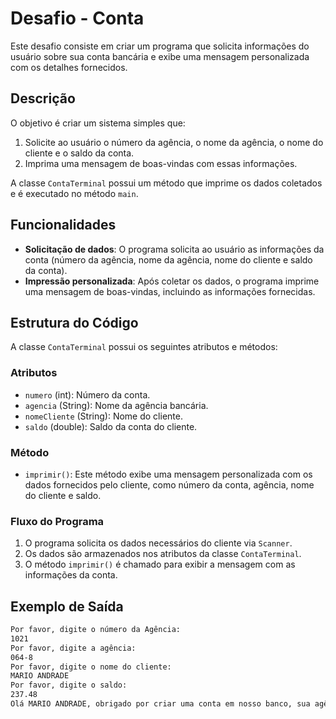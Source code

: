 # Desafio - Conta

Este desafio consiste em criar um programa que solicita informações do usuário sobre sua conta bancária e exibe uma mensagem personalizada com os detalhes fornecidos.

## Descrição

O objetivo é criar um sistema simples que:

1. Solicite ao usuário o número da agência, o nome da agência, o nome do cliente e o saldo da conta.
2. Imprima uma mensagem de boas-vindas com essas informações.

A classe `ContaTerminal` possui um método que imprime os dados coletados e é executado no método `main`.

## Funcionalidades

- **Solicitação de dados**: O programa solicita ao usuário as informações da conta (número da agência, nome da agência, nome do cliente e saldo da conta).
- **Impressão personalizada**: Após coletar os dados, o programa imprime uma mensagem de boas-vindas, incluindo as informações fornecidas.

## Estrutura do Código

A classe `ContaTerminal` possui os seguintes atributos e métodos:

### Atributos
- `numero` (int): Número da conta.
- `agencia` (String): Nome da agência bancária.
- `nomeCliente` (String): Nome do cliente.
- `saldo` (double): Saldo da conta do cliente.

### Método
- `imprimir()`: Este método exibe uma mensagem personalizada com os dados fornecidos pelo cliente, como número da conta, agência, nome do cliente e saldo.

### Fluxo do Programa
1. O programa solicita os dados necessários do cliente via `Scanner`.
2. Os dados são armazenados nos atributos da classe `ContaTerminal`.
3. O método `imprimir()` é chamado para exibir a mensagem com as informações da conta.

## Exemplo de Saída

```txt
Por favor, digite o número da Agência: 
1021
Por favor, digite a agência: 
064-8
Por favor, digite o nome do cliente: 
MARIO ANDRADE
Por favor, digite o saldo: 
237.48
Olá MARIO ANDRADE, obrigado por criar uma conta em nosso banco, sua agência é 067-8, conta 1021 e seu saldo 237.48 já está disponível para saque.
